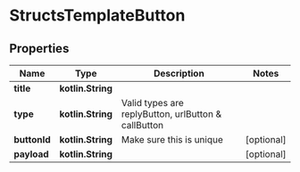 
# StructsTemplateButton

## Properties
Name | Type | Description | Notes
------------ | ------------- | ------------- | -------------
**title** | **kotlin.String** |  | 
**type** | **kotlin.String** | Valid types are replyButton, urlButton &amp; callButton | 
**buttonId** | **kotlin.String** | Make sure this is unique |  [optional]
**payload** | **kotlin.String** |  |  [optional]



